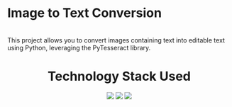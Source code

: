 # Image to Text Conversion
<br/> This project allows you to convert images containing text into editable text using Python, leveraging the PyTesseract library.

<h1 align='center'>Technology Stack Used</h1> <div align="center"> <img src="https://img.shields.io/badge/Python-3776AB.svg?style=for-the-badge&logo=Python&logoColor=white"> 
  <img src="https://img.shields.io/badge/PyTesseract-000000.svg?style=for-the-badge&logo=PyTesseract&logoColor=white"> 
  <img src="https://img.shields.io/badge/Pillow-000000.svg?style=for-the-badge&logo=Pillow&logoColor=white"> </div>
